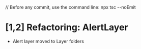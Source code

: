 // Before any commit, use the command line: npx tsc --noEmit

# [1,2] Refactoring: AlertLayer

- Alert layer moved to Layer folders